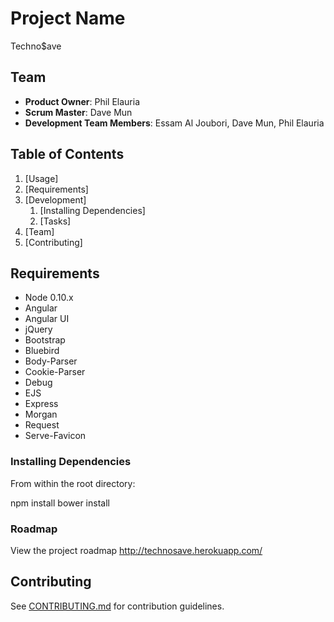# Project Name

Techno$ave

## Team

  - __Product Owner__: Phil Elauria
  - __Scrum Master__: Dave Mun
  - __Development Team Members__: Essam Al Joubori, Dave Mun, Phil Elauria

## Table of Contents

1. [Usage]
1. [Requirements]
1. [Development]
    1. [Installing Dependencies]
    1. [Tasks]
1. [Team]
1. [Contributing]

## Requirements

- Node 0.10.x
- Angular
- Angular UI
- jQuery
- Bootstrap
- Bluebird
- Body-Parser
- Cookie-Parser
- Debug
- EJS
- Express
- Morgan
- Request
- Serve-Favicon


### Installing Dependencies

From within the root directory:

npm install
bower install 


### Roadmap

View the project roadmap http://technosave.herokuapp.com/


## Contributing

See [CONTRIBUTING.md](CONTRIBUTING.md) for contribution guidelines.